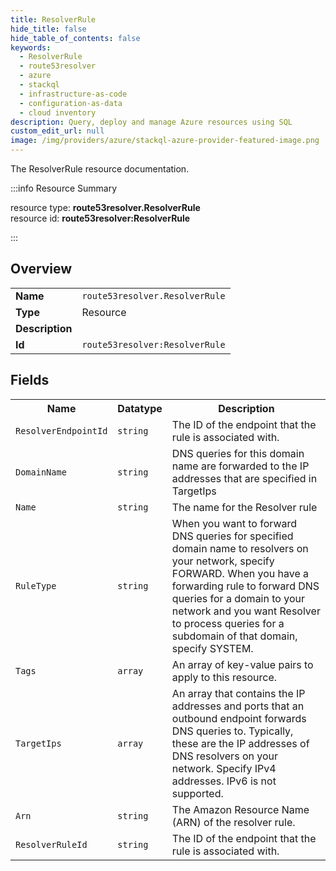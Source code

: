 ```yaml
---
title: ResolverRule
hide_title: false
hide_table_of_contents: false
keywords:
  - ResolverRule
  - route53resolver
  - azure
  - stackql
  - infrastructure-as-code
  - configuration-as-data
  - cloud inventory
description: Query, deploy and manage Azure resources using SQL
custom_edit_url: null
image: /img/providers/azure/stackql-azure-provider-featured-image.png
---
```

The ResolverRule resource documentation.

:::info Resource Summary

<div class="row">
<div class="providerDocColumn">
<span>resource type:&nbsp;<b>route53resolver.ResolverRule</b></span><br />
<span>resource id:&nbsp;<b>route53resolver:ResolverRule</b></span><br />
</div>
</div>

:::

## Overview
<table><tbody>
<tr><td><b>Name</b></td><td><code>route53resolver.ResolverRule</code></td></tr>
<tr><td><b>Type</b></td><td>Resource</td></tr>
<tr><td><b>Description</b></td><td></td></tr>
<tr><td><b>Id</b></td><td><code>route53resolver:ResolverRule</code></td></tr>
</tbody></table>

## Fields
<table><tbody>
<tr><th>Name</th><th>Datatype</th><th>Description</th></tr>
<tr><td><code>ResolverEndpointId</code></td><td><code>string</code></td><td>The ID of the endpoint that the rule is associated with.</td></tr><tr><td><code>DomainName</code></td><td><code>string</code></td><td>DNS queries for this domain name are forwarded to the IP addresses that are specified in TargetIps</td></tr><tr><td><code>Name</code></td><td><code>string</code></td><td>The name for the Resolver rule</td></tr><tr><td><code>RuleType</code></td><td><code>string</code></td><td>When you want to forward DNS queries for specified domain name to resolvers on your network, specify FORWARD. When you have a forwarding rule to forward DNS queries for a domain to your network and you want Resolver to process queries for a subdomain of that domain, specify SYSTEM.</td></tr><tr><td><code>Tags</code></td><td><code>array</code></td><td>An array of key-value pairs to apply to this resource.</td></tr><tr><td><code>TargetIps</code></td><td><code>array</code></td><td>An array that contains the IP addresses and ports that an outbound endpoint forwards DNS queries to. Typically, these are the IP addresses of DNS resolvers on your network. Specify IPv4 addresses. IPv6 is not supported.</td></tr><tr><td><code>Arn</code></td><td><code>string</code></td><td>The Amazon Resource Name (ARN) of the resolver rule.</td></tr><tr><td><code>ResolverRuleId</code></td><td><code>string</code></td><td>The ID of the endpoint that the rule is associated with.</td></tr>
</tbody></table>